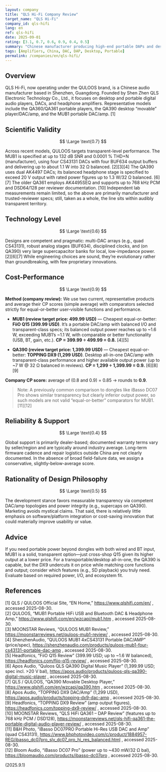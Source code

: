 ```yaml
---
layout: company
title: "QLS Hi-Fi Company Review"
target_name: "QLS Hi-Fi"
company_id: qls-hifi
lang: en
ref: qls-hifi
date: 2025-09-01
rating: [3.1, 0.7, 0.6, 0.9, 0.4, 0.5]
summary: "Chinese manufacturer producing high-end portable DAPs and desktop audio gear with solid measured performance; when compared appropriately, cost-performance is competitive."
tags: [Amplifiers, China, DAC, DAP, Desktop, Portable]
permalink: /companies/en/qls-hifi/
---
```

## Overview

QLS Hi-Fi, now operating under the QULOOS brand, is a Chinese audio manufacturer based in Shenzhen, Guangdong. Founded by Shen Zhen QLS Electronic Technology Co., Ltd., it focuses on desktop and portable digital audio players, DACs, and headphone amplifiers. Representative models include the QA360/QA361 portable players, the QA390 desktop “movable” player/DAC/amp, and the MUB1 portable DAC/amp. [1]

## Scientific Validity

$$ \Large \text{0.7} $$

Across recent models, QULOOS targets transparent-level performance. The MUB1 is specified at up to 132 dB SNR and 0.0001 % THD+N (manufacturer), using four CS43131 DACs with four BUF634 output buffers and delivering up to about 1.1 W into 32 Ω balanced. [2][3][4] The QA390 uses dual AK4497 DACs; its balanced headphone stage is specified to exceed 20 V output with rated power figures up to 1.3 W/32 Ω balanced. [6][7] The older QA361 employs AK4495SEQ and supports up to 768 kHz PCM and DSD64/128 per reviewer documentation. [10] Independent lab measurements remain limited, so the above are primarily manufacturer and trusted-reviewer specs; still, taken as a whole, the line sits within audibly transparent territory.

## Technology Level

$$ \Large \text{0.6} $$

Designs are competent and pragmatic: multi-DAC arrays (e.g., quad CS43131), robust analog stages (BUF634), disciplined clocks, and (on QA390) very large supercapacitor banks for local, low-impedance power. [2][6][7] While engineering choices are sound, they’re evolutionary rather than groundbreaking, with few proprietary innovations.

## Cost-Performance

$$ \Large \text{0.9} $$

**Method (company review):** We use two current, representative products and average their CP scores (simple average) with comparators selected strictly for equal-or-better user-visible functions and performance.

- **MUB1 (review target price: 499.99 USD)** — Cheapest equal-or-better: **FiiO Q15 (399.99 USD)**. It’s a portable DAC/amp with balanced I/O and transparent-class specs; its balanced output power reaches up to ~1.6 W, exceeding MUB1’s ~1.1 W, with comparable or better functionality (USB, BT, gain, etc.). **CP = 399.99 ÷ 499.99 = 0.8.** [4][5]

- **QA390 (review target price: 1,399.99 USD)** — Cheapest equal-or-better: **TOPPING DX9 (1,299 USD)**. Desktop all-in-one DAC/amp with transparent-class performance and higher available output power (up to ~7 W @ 32 Ω balanced in reviews). **CP = 1,299 ÷ 1,399.99 = 0.9.** [6][8][9]

**Company CP score:** average of (0.8 and 0.9) = 0.85 → rounds to **0.9**.

> Note: A previously common comparison to dongles like iBasso DC07 Pro shows similar transparency but clearly inferior output power, so such models are not valid “equal-or-better” comparators for MUB1. [11][12]

## Reliability & Support

$$ \Large \text{0.4} $$

Global support is primarily dealer-based; documented warranty terms vary by seller/region and are typically around industry average. Long-term firmware cadence and repair logistics outside China are not clearly documented. In the absence of broad field-failure data, we assign a conservative, slightly-below-average score.

## Rationality of Design Philosophy

$$ \Large \text{0.5} $$

The development stance favors measurable transparency via competent DAC/amp topologies and power integrity (e.g., supercaps on QA390). Marketing avoids mystical claims. That said, there is relatively little emphasis on software/platform integration or cost-saving innovation that could materially improve usability or value.

## Advice

If you need portable power beyond dongles with both wired and BT input, MUB1 is a solid, transparent option—just cross-shop Q15 given its higher output at a lower price. For a transportable/desktop all-in-one, the QA390 is capable, but the DX9 undercuts it on price while matching core functions and output; consider which features (e.g., SD playback) you truly need. Evaluate based on required power, I/O, and ecosystem fit.

## References

[1] QLS / QULOOS Official Site, “EN Home,” https://www.qlshifi.com/en/ , accessed 2025-08-30.  
[2] QULOOS, “MUB1 Portable HiFi USB and Bluetooth DAC & Headphone Amp,” https://www.qlshifi.com/en/wzcapi/mub1.htm , accessed 2025-08-30.  
[3] MOONSTAR Reviews, “QULOOS MUB1 Review,” https://moonstarreviews.net/quloos-mub1-review/ , accessed 2025-08-30.  
[4] ShenzhenAudio, “QULOOS MUB1 4xCS43131 Portable DAC/AMP” (price/spec), https://shenzhenaudio.com/products/quloos-mub1-four-cs43131-portable-dac-amp , accessed 2025-08-30.  
[5] Headfonics, “FiiO Q15 Review” (399.99 USD; up to ~1.6 W balanced), https://headfonics.com/fiio-q15-review/ , accessed 2025-08-30.  
[6] Apos Audio, “Quloos QLS QA390 Digital Music Player” (1,399.99 USD; spec incl. >20 V bal), https://apos.audio/products/quloos-qls-qa390-digital-music-player , accessed 2025-08-30.  
[7] QLS / QULOOS, “QA390 Movable Desktop Player,” https://www.qlshifi.com/en/wzcapi/qa390.htm , accessed 2025-08-30.  
[8] Apos Audio, “TOPPING DX9 DAC/Amp” (1,299 USD), https://apos.audio/products/topping-dx9-dac-amp , accessed 2025-08-30.  
[9] Headfonics, “TOPPING DX9 Review” (amp output figures), https://headfonics.com/topping-dx9-review/ , accessed 2025-08-30.  
[10] MOONSTAR Reviews, “QLS HiFi QA361 – DAP Review” (features up to 768 kHz PCM / DSD128), https://moonstarreviews.net/qls-hifi-qa361-the-portable-digital-audio-player-review/ , accessed 2025-08-30.  
[11] B&H Photo, “iBasso DC07PRO Portable Hi-Res USB DAC and Amp” (quad CS43131), https://www.bhphotovideo.com/c/product/1884957-REG/ibasso_dc07pro_slv_dc07_pro_hi_res_balanced.html , accessed 2025-08-30.  
[12] Bloom Audio, “iBasso DC07 Pro” (power up to ~430 mW/32 Ω bal), https://bloomaudio.com/products/ibasso-dc07pro , accessed 2025-08-30.

(2025.9.1)

